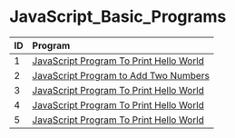 # JavaScript_Basic_Programs
| ID |   Program     |
| :-------- | :------- | 
| 1      | [JavaScript Program To Print Hello World](https://github.com/Avinash-web3/JavaScript_Basic_Programs/blob/main/Programs/HelloWorld.js) |  
| 2     | [JavaScript Program to Add Two Numbers](https://github.com/Avinash-web3/JavaScript_Basic_Programs/blob/main/Programs/addation.py) |
| 3      | [JavaScript Program To Print Hello World](https://github.com/Avinash-web3/JavaScript_Star_Pattern_Program/blob/main/Pattern-1.js) |
| 4      | [JavaScript Program To Print Hello World](https://github.com/Avinash-web3/JavaScript_Star_Pattern_Program/blob/main/Pattern-1.js) |
| 5      | [JavaScript Program To Print Hello World](https://github.com/Avinash-web3/JavaScript_Star_Pattern_Program/blob/main/Pattern-1.js) |
